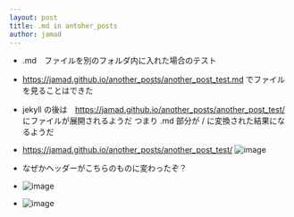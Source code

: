 ```yaml
---
layout: post
title: .md in antoher_posts 
author: jamad
---
```


<link rel="stylesheet" type="text/css" href="/assets/css/theme.css">
 
* .md　ファイルを別のフォルダ内に入れた場合のテスト  

* https://jamad.github.io/another_posts/another_post_test.md でファイルを見ることはできた
* jekyll の後は　https://jamad.github.io/another_posts/another_post_test/ にファイルが展開されるようだ  つまり .md 部分が / に変換された結果になるようだ 

* https://jamad.github.io/another_posts/another_post_test/
![image](https://github.com/jamad/jamad.github.io/assets/949913/182a5cb0-3081-4b6d-8c77-2f38a89fcdda)

* なぜかヘッダーがこちらのものに変わったぞ？
* ![image](https://github.com/jamad/jamad.github.io/assets/949913/3e061430-6449-45b3-bbcb-97d5c985197d)
* ![image](https://github.com/jamad/jamad.github.io/assets/949913/63beac46-48eb-4d76-94ec-43152165220a)

